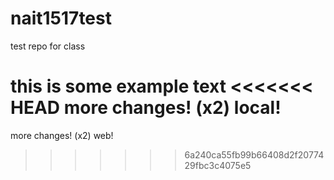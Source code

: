 # nait1517test
test repo for class

this is some example text
<<<<<<< HEAD
more changes! (x2) local!
=======
more changes! (x2) web!
>>>>>>> 6a240ca55fb99b66408d2f2077429fbc3c4075e5
